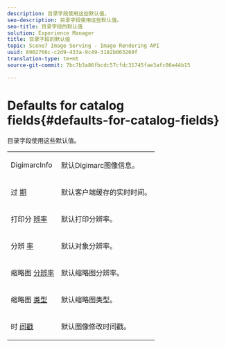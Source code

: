 ```yaml
---
description: 目录字段使用这些默认值。
seo-description: 目录字段使用这些默认值。
seo-title: 目录字段的默认值
solution: Experience Manager
title: 目录字段的默认值
topic: Scene7 Image Serving - Image Rendering API
uuid: 8902766c-c2d9-433a-9c49-3182b063269f
translation-type: tm+mt
source-git-commit: 7bc7b3a86fbcdc57cfdc31745fae3afc06e44b15

---
```



# Defaults for catalog fields{#defaults-for-catalog-fields}

目录字段使用这些默认值。

<table id="table_5942A2243DD946338B6B4640D6D9762F"> 
 <tbody> 
  <tr> 
   <td colname="col1"> <p><span class="codeph"> DigimarcInfo <a href="../../../../../../is-api/image-catalog/image-serving-api-ref/c-image-catalog-reference/c-image-svg-data-reference/c-image-data-reference/r-digimarcinfo-cat.md#reference-4925764ed683466bb7af4b807c86f8ba" type="reference" format="dita" scope="local"></a></span> </p> </td> 
   <td colname="col2"> <p>默认Digimarc图像信息。 </p> </td> 
  </tr> 
  <tr> 
   <td colname="col1"> <p><span class="codeph"> 过 <a href="../../../../../../is-api/image-catalog/image-serving-api-ref/c-image-catalog-reference/c-image-svg-data-reference/c-image-data-reference/r-expiration-cat.md#reference-a7afd668ecbb4d2da65d86259aa6a28a" type="reference" format="dita" scope="local"> 期</a></span> </p> </td> 
   <td colname="col2"> <p>默认客户端缓存的实时时间。 </p> </td> 
  </tr> 
  <tr> 
   <td colname="col1"> <p><span class="codeph"> 打印分 <a href="../../../../../../is-api/image-catalog/image-serving-api-ref/c-image-catalog-reference/c-image-svg-data-reference/c-image-data-reference/r-printresolution-cat.md#reference-4ebb2e136995470b84b7c5e10cb8e5f5" type="reference" format="dita" scope="local"> 辨率</a></span> </p> </td> 
   <td colname="col2"> <p>默认打印分辨率。 </p> </td> 
  </tr> 
  <tr> 
   <td colname="col1"> <p><span class="codeph"> 分辨 <a href="../../../../../../is-api/image-catalog/image-serving-api-ref/c-image-catalog-reference/c-image-svg-data-reference/c-image-data-reference/r-resolution-cat.md#reference-de489f5f36b64bd0831749546f8728e1" type="reference" format="dita" scope="local"> 率</a></span> </p> </td> 
   <td colname="col2"> <p>默认对象分辨率。 </p> </td> 
  </tr> 
  <tr> 
   <td colname="col1"> <p><span class="codeph"> 缩略图 <a href="../../../../../../is-api/image-catalog/image-serving-api-ref/c-image-catalog-reference/c-image-svg-data-reference/c-image-data-reference/r-thumbres-cat.md#reference-eedb9991397347c3bed5bd0a785c4c69" type="reference" format="dita" scope="local"> 分辨率</a></span> </p> </td> 
   <td colname="col2"> <p>默认缩略图分辨率。 </p> </td> 
  </tr> 
  <tr> 
   <td colname="col1"> <p><span class="codeph"> 缩略图 <a href="../../../../../../is-api/image-catalog/image-serving-api-ref/c-image-catalog-reference/c-image-svg-data-reference/c-image-data-reference/r-thumbtype-cat.md#reference-41149ddffc8749cba2f8d9c8e2611e03" type="reference" format="dita" scope="local"> 类型</a></span> </p> </td> 
   <td colname="col2"> <p>默认缩略图类型。 </p> </td> 
  </tr> 
  <tr> 
   <td colname="col1"> <p><span class="codeph"> 时 <a href="../../../../../../is-api/image-catalog/image-serving-api-ref/c-image-catalog-reference/c-image-svg-data-reference/c-image-data-reference/r-timestamp-cat.md#reference-59a27b72f4cb4a53a3baba83214c4ded" type="reference" format="dita" scope="local"> 间戳</a></span> </p> </td> 
   <td colname="col2"> <p>默认图像修改时间戳。 </p> </td> 
  </tr> 
 </tbody> 
</table>

